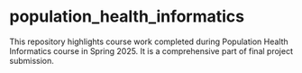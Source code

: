# population_health_informatics
This repository highlights course work completed during Population Health Informatics course in Spring 2025. It is a comprehensive part of final project submission.
